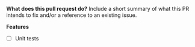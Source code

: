 **What does this pull request do?**
Include a short summary of what this PR intends to fix and/or a reference to an existing issue.

**Features**
- [ ] Unit tests
